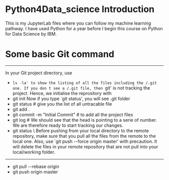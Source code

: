 # Python4Data_science Introduction
This is my JupyterLab files where you can follow my machine learning pathway. I have used Python for a year before I begin this course on Python for Data Science by IBM.

# Some basic Git command
---
In your Git project directory, use

- `ls -la' to show the listing of all the files including the /.git one. If you don t see a /.git file, then `git' is not tracking the project. Hence, we initialise the reprository with
- git init
Now if you type `git status', you will see .git folder
- git status # give you the list of all untracable file
- git add . 
- git commit -m "Initial Commit" # to add all the project files
- git log # We should see that the head is pointing to a serie of number. We are therefore ready to start tracking our changes.
- git status \\
Before pushing from your local directory to the remote repository, make sure that you pull all the files from the remote to the local one. Also, use `git push --force origin master' with precaution. It will delete the files in your remote repository that are not pull into your local/working folder.
---
- git pull --rebase origin
- git push origin master


